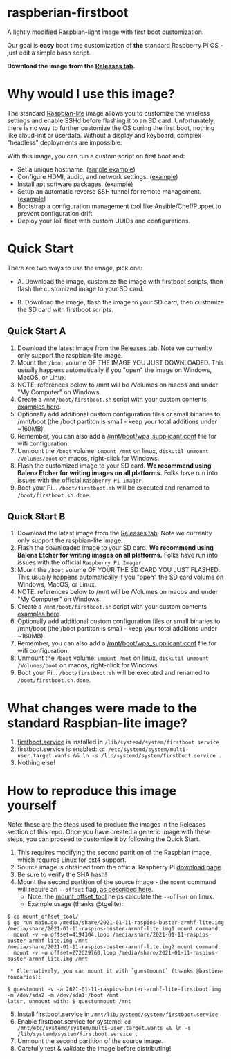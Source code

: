 # raspberian-firstboot
A lightly modified Raspbian-light image with first boot customization.

Our goal is **easy** boot time customization of **the** standard Raspberry Pi OS - just edit a simple bash script.

**Download the image from the [Releases tab](../../releases).**

# Why would I use this image?
The standard [Raspbian-lite](https://www.raspberrypi.org/downloads/raspbian/)
image allows you to customize the wireless settings and enable SSHd before flashing it to an SD card. Unfortunately, there is no way to further customize the OS during the first boot, nothing like cloud-init or userdata. Without a display and keyboard, complex "headless" deployments are impossible.

With this image, you can run a custom script on first boot and:
* Set a unique hostname. ([simple example](examples/simple_hostname/))
* Configure HDMI, audio, and network settings. ([example](examples/audio/))
* Install apt software packages. ([example](examples/apt_packages/))
* Setup an automatic reverse SSH tunnel for remote management. ([example](examples/reverse_ssh_tunnel/))
* Bootstrap a configuration management tool like Ansible/Chef/Puppet to prevent configuration drift.
* Deploy your IoT fleet with custom UUIDs and configurations.

# Quick Start
There are two ways to use the image, pick one:

* A. Download the image, customize the image with firstboot scripts, then flash the customized image to your SD card.

* B. Download the image, flash the image to your SD card, then customize the SD card with firstboot scripts.

## Quick Start A
1. Download the latest image from the [Releases tab](../../releases). Note we currenlty only support the raspbian-lite image.
1. Mount the `/boot` volume OF THE IMAGE YOU JUST DOWNLOADED. This usually happens automatically if you "open" the image on Windows, MacOS, or Linux.
1. NOTE: references below to /mnt will be /Volumes on macos and under "My Computer" on Windows.
1. Create a `/mnt/boot/firstboot.sh` script with your custom contents [examples here](examples/).
1. Optionally add additional custom configuration files or small binaries to /mnt/boot (the /boot partiton is small - keep your total additions under ~160MB).
1. Remember, you can also add a [/mnt/boot/wpa_supplicant.conf](https://www.raspberrypi.org/documentation/configuration/wireless/wireless-cli.md) file for wifi configuration.
1. Unmount the `/boot` volume: `umount /mnt` on linux, `diskutil unmount /Volumes/boot` on macos, right-click for Windows.
1. Flash the customized image to your SD card. **We recommend using Balena Etcher for writing images on all platforms.** Folks have run into issues with the official `Raspberry Pi Imager`.
1. Boot your Pi... `/boot/firstboot.sh` will be executed and renamed to `/boot/firstboot.sh.done`.

## Quick Start B
1. Download the latest image from the [Releases tab](../../releases). Note we currenlty only support the raspbian-lite image.
1. Flash the downloaded image to your SD card. **We recommend using Balena Etcher for writing images on all platforms.** Folks have run into issues with the official `Raspberry Pi Imager`.
1. Mount the `/boot` volume OF YOUR THE SD CARD YOU JUST FLASHED. This usually happens automatically if you "open" the SD card volume on Windows, MacOS, or Linux.
1. NOTE: references below to /mnt will be /Volumes on macos and under "My Computer" on Windows.
1. Create a `/mnt/boot/firstboot.sh` script with your custom contents [examples here](examples/).
1. Optionally add additional custom configuration files or small binaries to /mnt/boot (the /boot partiton is small - keep your total additions under ~160MB).
1. Remember, you can also add a [/mnt/boot/wpa_supplicant.conf](https://www.raspberrypi.org/documentation/configuration/wireless/wireless-cli.md) file for wifi configuration.
1. Unmount the `/boot` volume: `umount /mnt` on linux, `diskutil unmount /Volumes/boot` on macos, right-click for Windows.
1. Boot your Pi... `/boot/firstboot.sh` will be executed and renamed to `/boot/firstboot.sh.done`.

# What changes were made to the standard Raspbian-lite image?
1. [firstboot.service](firstboot.service) is installed in `/lib/systemd/system/firstboot.service`
1. firstboot.service is enabled: `cd /etc/systemd/system/multi-user.target.wants && ln -s /lib/systemd/system/firstboot.service .`
1. Nothing else!

# How to reproduce this image yourself
Note: these are the steps used to produce the images in the Releases section of this repo. Once you have created a generic image with these steps, you can proceed to customize it by following the Quick Start.

1. This requires modifying the second partition of the Raspbian image, which requires Linux for ext4 support.
2. Source image is obtained from the official Raspberry Pi [download page](https://www.raspberrypi.com/software/operating-systems/).
3. Be sure to verify the SHA hash!
4. Mount the second partition of the source image - the `mount` command will require an `--offset` flag, [as described here](https://raspberrypi.stackexchange.com/questions/13137/how-can-i-mount-a-raspberry-pi-linux-distro-image).
   * Note: the [mount_offset_tool](mount_offset_tool/) helps calculate the `--offset` on linux.
   * Example usage (thanks @tgelite):
```
$ cd mount_offset_tool/
$ go run main.go /media/share/2021-01-11-raspios-buster-armhf-lite.img
/media/share/2021-01-11-raspios-buster-armhf-lite.img1 mount command:
  mount -v -o offset=4194304,loop /media/share/2021-01-11-raspios-buster-armhf-lite.img /mnt
/media/share/2021-01-11-raspios-buster-armhf-lite.img2 mount command:
  mount -v -o offset=272629760,loop /media/share/2021-01-11-raspios-buster-armhf-lite.img /mnt
```

     * Alternatively, you can mount it with `guestmount` (thanks @bastien-roucaries):

```
$ guestmount -v -a 2021-01-11-raspios-buster-armhf-lite-firstboot.img -m /dev/sda2 -m /dev/sda1:/boot /mnt
later, unmount with: $ guestunmount /mnt
```
5. Install [firstboot.service](firstboot.service) in `/mnt/lib/systemd/system/firstboot.service`
6. Enable firstboot.service for systemd: `cd /mnt/etc/systemd/system/multi-user.target.wants && ln -s /lib/systemd/system/firstboot.service .`
7. Unmount the second partition of the source image.
8. Carefully test & validate the image before distributing!

